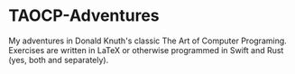 # TAOCP-Adventures
My adventures in Donald Knuth's classic The Art of Computer Programing. Exercises are written in LaTeX or otherwise programmed in Swift and Rust (yes, both and separately). 

